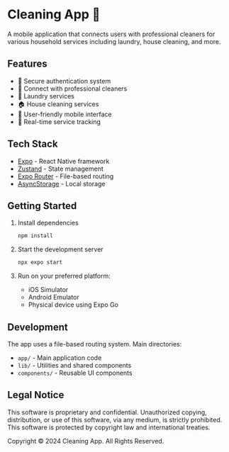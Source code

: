 # Cleaning App 🧹

A mobile application that connects users with professional cleaners for various household services including laundry, house cleaning, and more.

## Features

- 🔐 Secure authentication system
- 👥 Connect with professional cleaners
- 🧺 Laundry services
- 🏠 House cleaning services
- 📱 User-friendly mobile interface
- 🔄 Real-time service tracking

## Tech Stack

- [Expo](https://expo.dev) - React Native framework
- [Zustand](https://github.com/pmndrs/zustand) - State management
- [Expo Router](https://docs.expo.dev/router/introduction/) - File-based routing
- [AsyncStorage](https://react-native-async-storage.github.io/async-storage/) - Local storage

## Getting Started

1. Install dependencies

   ```bash
   npm install
   ```

2. Start the development server

   ```bash
   npx expo start
   ```

3. Run on your preferred platform:
   - iOS Simulator
   - Android Emulator
   - Physical device using Expo Go

## Development

The app uses a file-based routing system. Main directories:

- `app/` - Main application code
- `lib/` - Utilities and shared components
- `components/` - Reusable UI components

## Legal Notice

This software is proprietary and confidential. Unauthorized copying, distribution, or use of this software, via any medium, is strictly prohibited. This software is protected by copyright law and international treaties.

Copyright © 2024 Cleaning App. All Rights Reserved.
